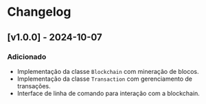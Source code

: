 # Changelog

## [v1.0.0] - 2024-10-07
### Adicionado
- Implementação da classe `Blockchain` com mineração de blocos.
- Implementação da classe `Transaction` com gerenciamento de transações.
- Interface de linha de comando para interação com a blockchain.
